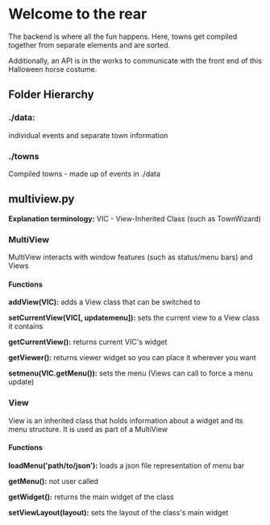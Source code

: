# Welcome to the rear
The backend is where all the fun happens.  Here, towns get compiled together from separate elements and are sorted.

Additionally, an API is in the works to communicate with the front end of this Halloween horse costume.

## Folder Hierarchy
### ./data:
individual events and separate town information

### ./towns
Compiled towns - made up of events in ./data

## multiview.py
**Explanation terminology:** VIC - View-Inherited Class (such as TownWizard)

### MultiView
MultiView interacts with window features (such as status/menu bars) and Views

#### Functions
**addView(VIC):** adds a View class that can be switched to

**setCurrentView(VIC[, updatemenu]):** sets the current view to a View class it contains

**getCurrentView():** returns current VIC's widget

**getViewer():** returns viewer widget so you can place it wherever you want

**setmenu(VIC.getMenu()):** sets the menu (Views can call to force a menu update)

### View
View is an inherited class that holds information about a widget and its menu structure. It is used as part of a MultiView

#### Functions
**loadMenu('path/to/json'):** loads a json file representation of menu bar

**getMenu():** not user called

**getWidget():** returns the main widget of the class

**setViewLayout(layout):** sets the layout of the class's main widget
